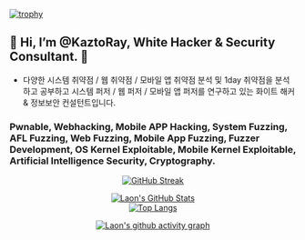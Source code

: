 [![trophy](https://github-profile-trophy.vercel.app/?username=KaztoRay&theme=algolia&column=10)](https://github.com/Luon/)

## 💫 Hi, I’m @KaztoRay, White Hacker & Security Consultant. 💫

- 다양한 시스템 취약점 / 웹 취약점 / 모바일 앱 취약점 분석 및 1day 취약점을 분석하고 공부하고 시스템 퍼저 / 웹 퍼저 / 모바일 앱 퍼저를 연구하고 있는 화이트 해커 & 정보보안 컨설턴트입니다.

### Pwnable, Webhacking, Mobile APP Hacking, System Fuzzing, AFL Fuzzing, Web Fuzzing, Mobile App Fuzzing, Fuzzer Development, OS Kernel Exploitable, Mobile Kernel Exploitable, Artificial Intelligence Security, Cryptography.

<div align = "center">

[![GitHub Streak](https://github-readme-streak-stats.herokuapp.com/?user=KaztoRay&theme=holi-theme)](https://git.io/streak-stats)

[![Laon's GitHub Stats](https://github-readme-stats.vercel.app/api?username=KaztoRay&hide=contribs,prs&show_icons=true&theme=ambient_gradient)](https://github.com/anuraghazra/github-readme-stats)
<br>
[![Top Langs](https://github-readme-stats.vercel.app/api/top-langs/?username=KaztoRay&langs_count=10&hide=contribs,prs&show_icons=true&theme=ambient_gradient)](https://github.com/anuraghazra/github-readme-stats)

[![Laon's github activity graph](https://github-readme-activity-graph.vercel.app/graph?username=KaztoRay&theme=react-dark&border=true)](https://github.com/ashutosh00710/github-readme-activity-graph)

</div>
 
 
